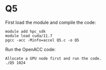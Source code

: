 # Q5
First load the module and compile the code:
```
module add hpc_sdk
module load cuda/11.7
pgcc -acc -Minfo=accel Q5.c -o Q5
```

Run the OpenACC code:
```
Allocate a GPU node first and run the code.
./Q5 1024
```